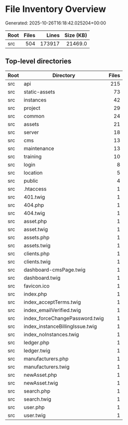 # File Inventory Overview

Generated: 2025-10-26T16:18:42.025204+00:00

| Root | Files | Lines | Size (KB) |
| --- | ---: | ---: | ---: |
| src | 504 | 173917 | 21469.0 |

## Top-level directories

| Root | Directory | Files |
| --- | --- | ---: |
| src | api | 215 |
| src | static-assets | 73 |
| src | instances | 42 |
| src | project | 29 |
| src | common | 24 |
| src | assets | 21 |
| src | server | 18 |
| src | cms | 13 |
| src | maintenance | 13 |
| src | training | 10 |
| src | login | 8 |
| src | location | 5 |
| src | public | 4 |
| src | .htaccess | 1 |
| src | 401.twig | 1 |
| src | 404.php | 1 |
| src | 404.twig | 1 |
| src | asset.php | 1 |
| src | asset.twig | 1 |
| src | assets.php | 1 |
| src | assets.twig | 1 |
| src | clients.php | 1 |
| src | clients.twig | 1 |
| src | dashboard-cmsPage.twig | 1 |
| src | dashboard.twig | 1 |
| src | favicon.ico | 1 |
| src | index.php | 1 |
| src | index_acceptTerms.twig | 1 |
| src | index_emailVerified.twig | 1 |
| src | index_forceChangePassword.twig | 1 |
| src | index_instanceBillingIssue.twig | 1 |
| src | index_noInstances.twig | 1 |
| src | ledger.php | 1 |
| src | ledger.twig | 1 |
| src | manufacturers.php | 1 |
| src | manufacturers.twig | 1 |
| src | newAsset.php | 1 |
| src | newAsset.twig | 1 |
| src | search.php | 1 |
| src | search.twig | 1 |
| src | user.php | 1 |
| src | user.twig | 1 |
